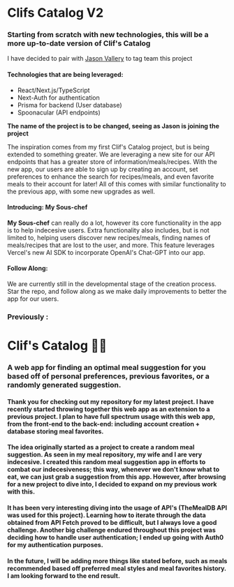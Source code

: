 # Clifs Catalog V2
### Starting from scratch with new technologies, this will be a more up-to-date version of Clif's Catalog

I have decided to pair with [Jason Vallery](https://github.com/JVSONV) to tag team this project

#### Technologies that are being leveraged:
- React/Next.js/TypeScript
- Next-Auth for authentication
- Prisma for backend (User database)
- Spoonacular (API endpoints)

__The name of the project is to be changed, seeing as Jason is joining the project__

The inspiration comes from my first Clif's Catalog project, but is being extended to something greater. We are leveraging a new site for our API endpoints that has a greater store of information/meals/recipes. With the new app, our users are able to sign up by creating an account, set preferences to enhance the search for recipes/meals, and even favorite meals to their account for later! All of this comes with similar functionality to the previous app, with some new upgrades as well.

#### Introducing: My Sous-chef
**My Sous-chef** can really do a lot, however its core functionality in the app is to help indecesive users. Extra functionality also includes, but is not limited to, helping users discover new recipes/meals, finding names of meals/recipes that are lost to the user, and more. This feature leverages Vercel's new AI SDK to incorporate OpenAI's Chat-GPT into our app.

#### Follow Along: 

We are currently still in the developmental stage of the creation process. Star the repo, and follow along as we make daily improvements to better the app for our users. 

### Previously : 

# Clif's Catalog 🍎🍔
### A web app for finding an optimal meal suggestion for you based off of personal preferences, previous favorites, or a randomly generated suggestion.

#### Thank you for checking out my repository for my latest project. I have recently started throwing together this web app as an extension to a previous project. I plan to have full spectrum usage with this web app, from the front-end to the back-end: including account creation + database storing meal favorites. 

#### The idea originally started as a project to create a random meal suggestion. As seen in my meal repository, my wife and I are very indecesive. I created this random meal suggestion app in efforts to combat our indecesiveness; this way, whenever we don't know what to eat, we can just grab a suggestion from this app. However, after browsing for a new project to dive into, I decided to expand on my previous work with this. 

#### It has been very interesting diving into the usage of API's (TheMealDB API was used for this project). Learning how to iterate through the data obtained from API Fetch proved to be difficult, but I always love a good challenge. Another big challenge endured throughout this project was deciding how to handle user authentication; I ended up going with Auth0 for my authentication purposes.

#### In the future, I will be adding more things like stated before, such as meals recommended based off preferred meal styles and meal favorites history. I am looking forward to the end result.

